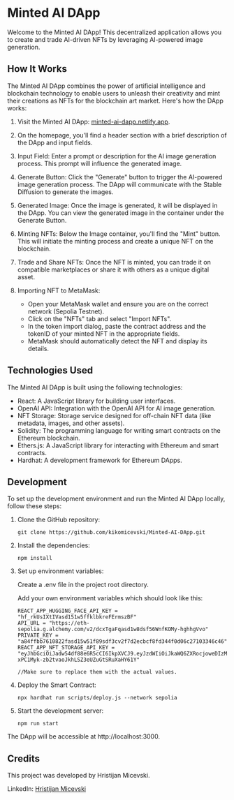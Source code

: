 # Minted AI DApp

Welcome to the Minted AI DApp! This decentralized application allows you to create and trade AI-driven NFTs by leveraging AI-powered image generation.

## How It Works

The Minted AI DApp combines the power of artificial intelligence and blockchain technology to enable users to unleash their creativity and mint their creations as NFTs for the blockchain art market. Here's how the DApp works:

1. Visit the Minted AI DApp: [minted-ai-dapp.netlify.app](https://minted-ai-dapp.netlify.app).

2. On the homepage, you'll find a header section with a brief description of the DApp and input fields.

3. Input Field: Enter a prompt or description for the AI image generation process. This prompt will influence the generated image.

4. Generate Button: Click the "Generate" button to trigger the AI-powered image generation process. The DApp will communicate with the Stable Diffusion to generate the images.

6. Generated Image: Once the image is generated, it will be displayed in the DApp. You can view the generated image in the container under the Generate Button.

7. Minting NFTs: Below the Image container, you'll find  the "Mint" button. This will initiate the minting process and create a unique NFT on the blockchain.

8. Trade and Share NFTs: Once the NFT is minted, you can trade it on compatible marketplaces or share it with others as a unique digital asset.

9. Importing NFT to MetaMask:
   - Open your MetaMask wallet and ensure you are on the correct network (Sepolia Testnet).
   - Click on the "NFTs" tab and select "Import NFTs".
   - In the token import dialog, paste the contract address and the tokenID of your minted NFT in the appropriate fields.
   - MetaMask should automatically detect the NFT and display its details.

## Technologies Used

The Minted AI DApp is built using the following technologies:

- React: A JavaScript library for building user interfaces.
- OpenAI API: Integration with the OpenAI API for AI image generation.
- NFT Storage: Storage service designed for off-chain NFT data (like metadata, images, and other assets).
- Solidity: The programming language for writing smart contracts on the Ethereum blockchain.
- Ethers.js: A JavaScript library for interacting with Ethereum and smart contracts.
- Hardhat: A development framework for Ethereum DApps.

## Development

To set up the development environment and run the Minted AI DApp locally, follow these steps:

1. Clone the GitHub repository:

   ```shell
   git clone https://github.com/kikomicevski/Minted-AI-DApp.git

2. Install the dependencies:

    ```shell
    npm install

3. Set up environment variables:

    Create a .env file in the project root directory.

    Add your own environment variables which should look like this:
    ```
    REACT_APP_HUGGING_FACE_API_KEY = "hf_rkUsIXtIVasd151w5ffklbkreFErmszBF"
    API_URL = "https://eth-sepolia.g.alchemy.com/v2/dcxTgaFqasd1w8dsf56WnfKOMy-hghhgVvo"
    PRIVATE_KEY = "a84ffbb7610822fasd15w51f89sdf3cv2f7d2ecbcf8fd344f0d06c27103346c46"
    REACT_APP_NFT_STORAGE_API_KEY = "eyJhbGciOiJadw54df88e6R5cCI6IkpXVCJ9.eyJzdWIiOiJkaWQ6ZXRocjoweDIzMDQ5Qjc3MjUysdfsef45df456gdrdzEwZDAyQzkiLCJpc3MiOiJuZnQtc3RvcmFnZSIsImlhdCI6MTY4OTAyNTYxNTE3MCwibmFtZSI6ImFwaUtleSJ9.ronk-xPC1Myk-zb2tvaoJkhLSZ3eUZuGtSRuXaHY61Y"

    //Make sure to replace them with the actual values.
4. Deploy the Smart Contract:

    ```shell
    npx hardhat run scripts/deploy.js --network sepolia

5. Start the development server:

    ```shell
    npm run start

The DApp will be accessible at http://localhost:3000.

## Credits

This project was developed by Hristijan Micevski.

LinkedIn:  [Hristijan Micevski](https://www.linkedin.com/in/hristijanmicevski)